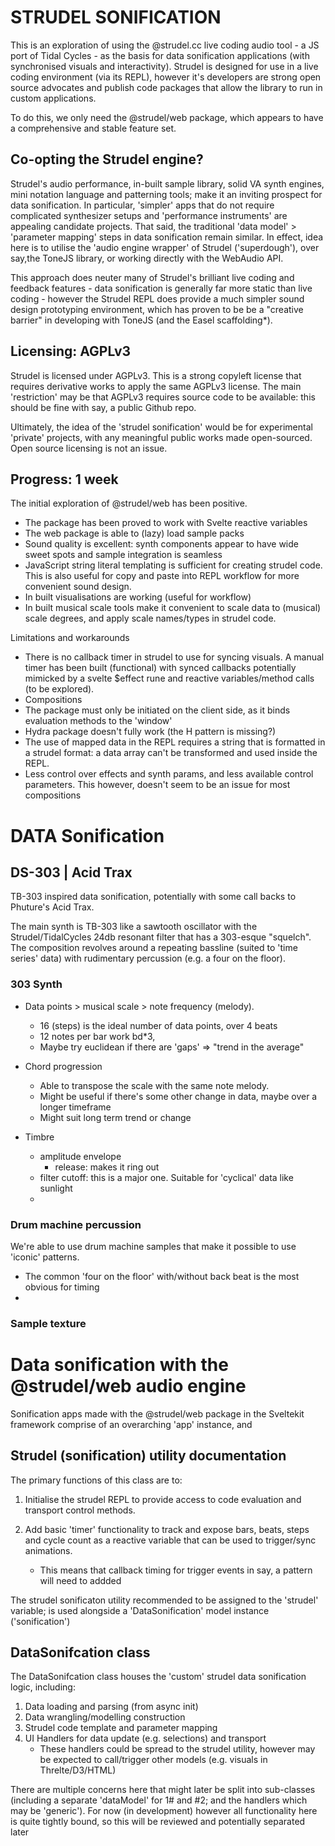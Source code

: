 # STRUDEL SONIFICATION

This is an exploration of using the @strudel.cc live coding audio tool - a JS port of Tidal Cycles - as the basis for data sonification applications (with synchronised visuals and interactivity). Strudel is designed for use in a live coding environment (via its REPL), however it's developers are strong open source advocates and publish code packages that allow the library to run in custom applications. 

To do this, we only need the @strudel/web package, which appears to have a comprehensive and stable feature set.


## Co-opting the Strudel engine?
Strudel's audio performance, in-built sample library, solid VA synth engines, mini notation language and patterning tools; make it an inviting prospect for data sonification. In particular, 'simpler' apps that do not require complicated synthesizer setups and 'performance instruments' are appealing candidate projects. That said, the traditional 'data model' > 'parameter mapping' steps in data sonification remain similar. In effect, idea here is to utilise the 'audio engine wrapper' of Strudel ('superdough'), over say,the ToneJS library, or working directly with the WebAudio API.

This approach does neuter many of Strudel's brilliant live coding and feedback features - data sonification is generally far more static than live coding - however the Strudel REPL does provide a much simpler sound design prototyping environment, which has proven to be be a "creative barrier" in developing with ToneJS (and the Easel scaffolding*).


## Licensing: AGPLv3
Strudel is licensed under AGPLv3. This is a strong copyleft license that requires derivative works to apply the same AGPLv3 license. The main 'restriction' may be that AGPLv3 requires source code to be available: this should be fine with say, a public Github repo.

Ultimately, the idea of the 'strudel sonification' would be for experimental 'private' projects, with any meaningful public works made open-sourced. Open source licensing is not an issue.


## Progress: 1 week
The initial exploration of @strudel/web has been positive. 
- The package has been proved to work with Svelte reactive variables
- The web package is able to (lazy) load sample packs 
- Sound quality is excellent: synth components appear to have wide sweet spots and sample integration is seamless 
- JavaScript string literal templating is sufficient for creating strudel code. This is also useful for copy and paste into REPL workflow for more convenient sound design.
- In built visualisations are working (useful for workflow)
- In built musical scale tools make it convenient to scale data to (musical) scale degrees, and apply scale names/types in strudel code.

Limitations and workarounds
- There is no callback timer in strudel to use for syncing visuals. A manual timer has been built (functional) with synced callbacks potentially mimicked by a svelte $effect rune and reactive variables/method calls (to be explored).
- Compositions
- The package must only be initiated on the client side, as it binds evaluation methods to the 'window'
- Hydra package doesn't fully work (the H pattern is missing?)
- The use of mapped data in the REPL requires a string that is formatted in a strudel format: a data array can't be transformed and used inside the REPL.
- Less control over effects and synth params, and less available control parameters. This however, doesn't seem to be an issue for most compositions

# DATA  Sonification 



## DS-303 | Acid Trax

TB-303 inspired data sonification, potentially with some call backs to Phuture's Acid Trax.

The main synth is TB-303 like a sawtooth oscillator with the Strudel/TidalCycles 24db resonant filter that has a 303-esque "squelch". The composition revolves around a repeating bassline (suited to 'time series' data) with rudimentary percussion (e.g. a four on the floor). 

### 303 Synth
- Data points > musical scale > note frequency (melody). 
    - 16 (steps) is the ideal number of data points, over 4 beats
    - 12 notes per bar work  bd*3,     
    - Maybe try euclidean if there are 'gaps'
    => "trend in the average"
- Chord progression
    - Able to transpose the scale with the same note melody. 
    - Might be useful if there's some other change in data, maybe over a longer timeframe
    - Might suit long term trend or change

- Timbre
    - amplitude envelope
        - release: makes it ring out
    - filter cutoff: this is a major one. Suitable for 'cyclical' data like sunlight
    - 

### Drum machine percussion
We're able to use drum machine samples that make it possible to use 'iconic' patterns. 
- The common 'four on the floor' with/without back beat is the most obvious for timing
-   



### Sample texture



# Data sonification with the @strudel/web audio engine 

Sonification apps made with the @strudel/web package in the Sveltekit framework comprise of an overarching 'app' instance, and 


## Strudel (sonification) utility documentation
The primary functions of this class are to:
1. Initialise the strudel REPL to provide access to code evaluation and transport control methods.

2. Add basic 'timer' functionality to track and expose bars, beats, steps and cycle count as a reactive variable that can be used to trigger/sync animations.
    - This means that callback timing for trigger events in say, a pattern will need to addded


The strudel sonificaton utility recommended to be assigned to the 'strudel' variable; is used alongside a 'DataSonification' model instance ('sonification')


## DataSonifcation class
The DataSonifcation class houses the 'custom' strudel data sonification logic, including:

1. Data loading and parsing (from async init)
2. Data wrangling/modelling construction
3. Strudel code template and parameter mapping
4. UI Handlers for data update (e.g. selections) and transport 
    - These handlers could be spread to the strudel utility, however may be expected to call/trigger other models (e.g. visuals in Threlte/D3/HTML)

There are multiple concerns here that might later be split into sub-classes (including a separate 'dataModel'  for 1# and #2; and the handlers which may be 'generic'). For now (in development) however all functionality here is quite tightly bound, so this will be reviewed and potentially separated later
